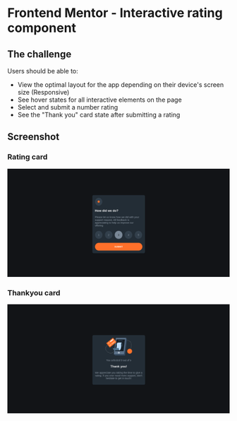 # Frontend Mentor - Interactive rating component

## The challenge
Users should be able to:

- View the optimal layout for the app depending on their device's screen size (Responsive)
- See hover states for all interactive elements on the page
- Select and submit a number rating
- See the "Thank you" card state after submitting a rating

## Screenshot

### Rating card
![Rating Card](./images/rating-card.png)

### Thankyou card
![Thankyou Card](./images/thankyou-card.png)